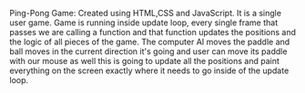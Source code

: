 Ping-Pong Game:
Created using HTML,CSS and JavaScript. It is a single user game.
Game is running inside update loop, every single frame that passes we are calling a function and that function updates the positions and the logic of all pieces 
of the game. 
The computer AI moves the paddle and ball moves in the current direction it's going and user can move its paddle with our mouse as well this is going to update 
all the positions and paint everything on the screen exactly where it needs to go inside of the update loop.
